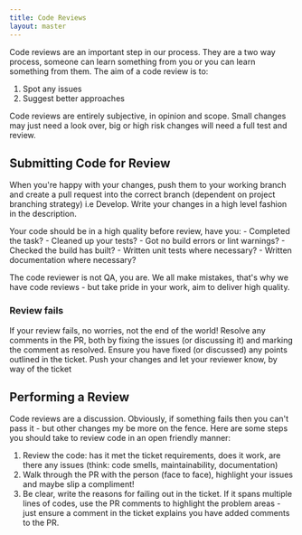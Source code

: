 ```yaml
---
title: Code Reviews
layout: master
---
```


Code reviews are an important step in our process. They are a two way process, someone can learn something from you or you can learn something from them. The aim of a code review is to:

1. Spot any issues
2. Suggest better approaches

Code reviews are entirely subjective, in opinion and scope. Small changes may just need a look over, big or high risk changes will need a full test and review.

## Submitting Code for Review

When you're happy with your changes, push them to your working branch and create a pull request into the correct branch (dependent on project branching strategy) i.e Develop. Write your changes in a high level fashion in the description.

Your code should be in a high quality before review, have you:
    - Completed the task?
    - Cleaned up your tests?
    - Got no build errors or lint warnings?
    - Checked the build has built?
    - Written unit tests where necessary?
    - Written documentation where necessary?

The code reviewer is not QA, you are. We all make mistakes, that's why we have code reviews - but take pride in your work, aim to deliver high quality.

### Review fails

If your review fails, no worries, not the end of the world! Resolve any comments in the PR, both by fixing the issues (or discussing it) and marking the comment as resolved. Ensure you have fixed (or discussed) any points outlined in the ticket. Push your changes and let your reviewer know, by way of the ticket


## Performing a Review

Code reviews are a discussion. Obviously, if something fails then you can't pass it - but other changes my be more on the fence. Here are some steps you should take to review code in an open friendly manner:

1. Review the code: has it met the ticket requirements, does it work, are there any issues (think: code smells, maintainability, documentation)
2. Walk through the PR with the person (face to face), highlight your issues and maybe slip a compliment!
3. Be clear, write the reasons for failing out in the ticket. If it spans multiple lines of codes, use the PR comments to highlight the problem areas - just ensure a comment in the ticket explains you have added comments to the PR.